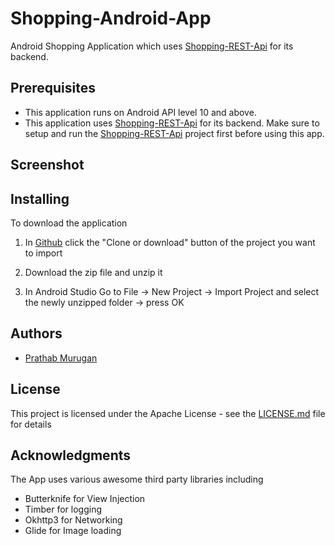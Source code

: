 # Shopping-Android-App

Android Shopping Application which uses [Shopping-REST-Api](https://github.com/jmprathab/Shopping-REST-Api) for its backend.

## Prerequisites

* This application runs on Android API level 10 and above.
* This application uses [Shopping-REST-Api](https://github.com/jmprathab/Shopping-REST-Api) for its backend. Make sure to setup and run the [Shopping-REST-Api](https://github.com/jmprathab/Shopping-REST-Api) project first before using this app.

## Screenshot

## Installing

To download the application

1. In [Github](https://github.com) click the "Clone or download" button of the project you want to import

2. Download the zip file and unzip it

3. In Android Studio Go to File -> New Project -> Import Project and select the newly unzipped folder -> press OK


## Authors

* [Prathab Murugan](https://github.com/jmprathab)


## License

This project is licensed under the Apache License - see the [LICENSE.md](LICENSE.md) file for details

## Acknowledgments

The App uses various awesome third party libraries including
* Butterknife for View Injection
* Timber for logging
* Okhttp3 for Networking
* Glide for Image loading
